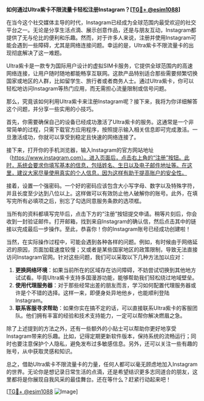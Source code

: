 **如何通过Ultra紫卡不限流量卡轻松注册Instagram？[[TG💪+ @esim1088](https://t.me/s/esim1088)]**

在当今这个社交媒体主导的时代，Instagram已经成为全球范围内最受欢迎的社交平台之一。无论是分享生活点滴、展示创意作品，还是与朋友互动，Instagram都提供了无与伦比的便利和乐趣。然而，对于许多人来说，注册并使用Instagram可能会遇到一些障碍，尤其是网络连接问题。幸运的是，Ultra紫卡不限流量卡的出现彻底解决了这一难题。

Ultra紫卡是一款专为国际用户设计的虚拟SIM卡服务，它提供全球范围内的高速网络连接，让用户随时随地都能畅享互联网。这款产品特别适合那些需要频繁切换国家或地区的人群，比如留学生、旅行者或者商务人士。通过Ultra紫卡，你可以轻松地访问Instagram等热门应用，而无需担心流量限制或信号问题。

那么，究竟该如何利用Ultra紫卡来注册Instagram呢？接下来，我将为你详细解答这个问题，并分享一些实用的小技巧。

首先，你需要确保自己的设备已经成功激活了Ultra紫卡的服务。这通常是一个非常简单的过程，只需下载官方应用程序，按照提示输入相关信息即可完成激活。一旦激活成功，你就可以享受到稳定且快速的网络连接了。

接下来，打开你的手机浏览器，输入Instagram的官方网站地址（https://www.instagram.com）。进入页面后，点击右上角的“注册”按钮。此时，系统会要求你填写基本的信息，包括姓名、生日以及电子邮件地址等。在这里，建议大家尽量使用真实的个人信息，因为这样有助于提高账户的安全性。

接着，设置一个强密码。一个好的密码应该包含大小写字母、数字以及特殊字符，并且长度至少达到八位以上。这样做可以有效防止他人破解你的账号。此外，在填写完所有必填项之后，别忘了勾选同意服务条款的选项框。

当所有的资料都填写完毕后，点击下方的“注册”按钮提交申请。稍等片刻后，你会收到一封验证邮件。打开邮箱，找到来自Instagram的确认信，然后点击其中的链接以完成最后一步操作。至此，恭喜你！你的Instagram账号已经成功创建啦！

当然，在实际操作过程中，可能会遇到各种各样的问题。例如，有时候由于网络延迟的原因，页面加载速度较慢；又或者是某些国家地区的政策限制，导致无法直接访问Instagram官网。针对这些问题，我们可以采取以下几种方法加以应对：

1. **更换网络环境**：如果当前所在的区域存在访问障碍，不妨尝试切换到其他地方试试看。毕竟Ultra紫卡支持多国漫游功能，能够帮助我们轻松绕过地域壁垒。
2. **使用代理服务器**：对于那些经常出差的朋友而言，学习如何配置代理服务器或许是个不错的选择。这样一来，即便身处异地他乡，也能顺利登陆Instagram。
3. **联系客服寻求帮助**：如果你实在搞不定的话，可以直接联系Ultra紫卡的客服团队。他们拥有丰富的经验和技术支持能力，一定可以帮你解决燃眉之急。

除了上述提到的方法之外，还有一些额外的小贴士可以帮助你更好地享受Instagram带来的乐趣。比如，记得定期更新软件版本，保持系统的流畅运行；同时也要注意保护个人隐私，避免发布过多敏感信息。另外，还可以关注一些有趣的账号，从中获取灵感和知识。

总之，借助Ultra紫卡不限流量卡的力量，任何人都可以毫无顾虑地加入Instagram的世界。无论你是想记录日常生活的点滴，还是希望结识更多志同道合的朋友，这里都将是你展现自我风采的最佳舞台。还在等什么？赶紧行动起来吧！

[[TG💪+ @esim1088](https://t.me/s/esim1088) ![Image](https://i.postimg.cc/4NQfJmqS/Snipaste-2025-05-13-00-14-12.png)]